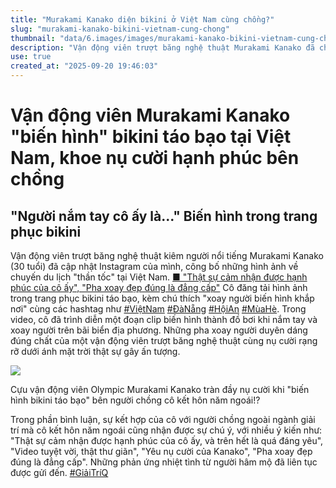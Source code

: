 ```yaml
---
title: "Murakami Kanako diện bikini ở Việt Nam cùng chồng?"
slug: "murakami-kanako-bikini-vietnam-cung-chong"
thumbnail: "data/6.images/images/murakami-kanako-bikini-vietnam-cung-chong.webp"
description: "Vận động viên trượt băng nghệ thuật Murakami Kanako đã chia sẻ hình ảnh chuyến du lịch 'thần tốc' đến Việt Nam trên Instagram. Cô gây chú ý với màn biến hình thành bikini táo bạo cùng các động tác xoay uyển chuyển, nhận được nhiều lời khen từ người hâm mộ về sự hạnh phúc và nụ cười rạng rỡ."
use: true
created_at: "2025-09-20 19:46:03"
---
```


# Vận động viên Murakami Kanako "biến hình" bikini táo bạo tại Việt Nam, khoe nụ cười hạnh phúc bên chồng

## "Người nắm tay cô ấy là..." Biến hình trong trang phục bikini

Vận động viên trượt băng nghệ thuật kiêm người nổi tiếng Murakami Kanako (30 tuổi) đã cập nhật Instagram của mình, công bố những hình ảnh về chuyến du lịch "thần tốc" tại Việt Nam.
[■ "Thật sự cảm nhận được hạnh phúc của cô ấy", "Pha xoay đẹp đúng là đẳng cấp"](https://nishispo.nishinippon.co.jp/article/944698#1)
Cô đăng tải hình ảnh trong trang phục bikini táo bạo, kèm chú thích "xoay người biến hình khắp nơi" cùng các hashtag như [#ViệtNam](https://news.yahoo.co.jp/search?p=%23%E3%83%99%E3%83%88%E3%83%8A%E3%83%A0&source=article-body) [#ĐàNẵng](https://news.yahoo.co.jp/search?p=%23%E3%83%80%E3%83%B3&source=article-body) [#HộiAn](https://news.yahoo.co.jp/search?p=%23%E3%83%9B%E3%82%A4%E3%82%A2%E3%83%B3&source=article-body) [#MùaHè](https://news.yahoo.co.jp/search?p=%23%E5%A4%8F&source=article-body). Trong video, cô đã trình diễn một đoạn clip biến hình thành đồ bơi khi nắm tay và xoay người trên bãi biển địa phương. Những pha xoay người duyên dáng đúng chất của một vận động viên trượt băng nghệ thuật cùng nụ cười rạng rỡ dưới ánh mặt trời thật sự gây ấn tượng.

![](/images/20250920-00010016-nishispo-000-1-view.webp)

Cựu vận động viên Olympic Murakami Kanako tràn đầy nụ cười khi "biến hình bikini táo bạo" bên người chồng cô kết hôn năm ngoái!?

Trong phần bình luận, sự kết hợp của cô với người chồng ngoài ngành giải trí mà cô kết hôn năm ngoái cũng nhận được sự chú ý, với nhiều ý kiến như: "Thật sự cảm nhận được hạnh phúc của cô ấy, và trên hết là quá đáng yêu", "Video tuyệt vời, thật thư giãn", "Yêu nụ cười của Kanako", "Pha xoay đẹp đúng là đẳng cấp". Những phản ứng nhiệt tình từ người hâm mộ đã liên tục được gửi đến.
[#GiảiTríQ](https://news.yahoo.co.jp/search?p=%23%E3%82%A8%E3%83%B3%E3%82%BF%E3%83%A1Q&source=article-body)